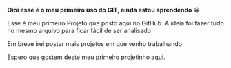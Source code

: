 **Oioi esse é o meu primeiro uso do GIT, ainda estou aprendendo** 😀

Esse é meu primeiro Projeto que posto aqui no GitHub.
A ideia foi fazer tudo no mesmo arquivo para ficar fácil de ser analisado

Em breve irei postar mais projetos em que venho trabalhando

Espero que gostem deste meu primeiro projetinho aqui.
